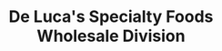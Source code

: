---
title: "De Luca's Specialty Foods Wholesale Division"
url: /oak-bluff/de-lucas-specialty-foods-wholesale-division/
shop: supermarket
---